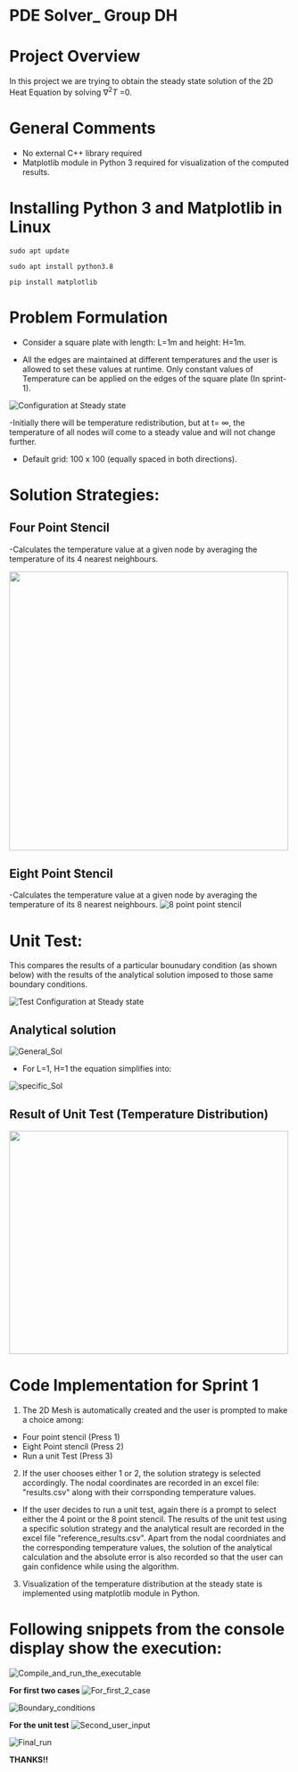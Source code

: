 # PDE Solver_ Group DH

# Project Overview
In this project we are trying to obtain the steady state solution of the 2D Heat Equation by solving  $`\nabla^2 T`$ =0. 

# General Comments
- No external C++ library required 
- Matplotlib module in Python 3 required for visualization of the computed results. 

# Installing Python 3 and Matplotlib in Linux 

`sudo apt update`

`sudo apt install python3.8` 

`pip install matplotlib`

# Problem Formulation
- Consider a square plate with length: L=1m and height: H=1m.

- All the edges are maintained at different temperatures and the user is allowed to set these values at runtime. Only constant values of Temperature can be applied on the edges of the square plate (In sprint-1). 

![Configuration at Steady state](/images/config.png)

-Initially there will be temperature redistribution, but at t= $`\infty`$, the temperature of all nodes will come to a steady value and will not change further.
- Default grid: 100 x 100 (equally spaced in both directions).
# Solution Strategies:
## Four Point Stencil 
-Calculates the temperature value at a given node by averaging the temperature of its 4 nearest neighbours.

<img src=/images/5pt_stencil.png width="500" height="500" />

## Eight Point Stencil
-Calculates the temperature value at a given node by averaging the temperature of its 8 nearest neighbours.
![8 point point stencil](/images/8pt_stencil.jpg)
# Unit Test:
This compares the results of a particular bounudary condition (as shown below) with the results of the analytical solution imposed to those same boundary conditions.

![Test Configuration at Steady state](/images/test_config.png)

## Analytical solution
![General_Sol](/images/gen_solution.png)

- For L=1, H=1 the equation simplifies into:

![specific_Sol](/images/Spl_solution.png)



## Result of Unit Test (Temperature Distribution) 

<img src=/images/results.png width="500" height="400" />

# Code Implementation for Sprint 1

1. The 2D Mesh is automatically created and the user is prompted to make a choice among:
-  Four point stencil (Press 1)
-  Eight Point stencil (Press 2)
-  Run a unit Test (Press 3)

2. If the user chooses either 1 or 2, the solution strategy is selected accordingly. The nodal coordinates are recorded in an excel file: "results.csv" along with their corrsponding temperature values. 

- If the user decides to run a unit test, again there is a prompt to select either the 4 point or the 8 point stencil. The results of the unit test using a specific solution strategy and the analytical result are recorded in the excel file "reference_results.csv". Apart from the nodal coordniates and the corresponding temperature values, the solution of the analytical calculation and the absolute error is also recorded so that the user can gain confidence while using the algorithm. 

3. Visualization of the temperature distribution at the steady state is implemented using matplotlib module in Python.  

# Following snippets from the console display show the execution:

![Compile_and_run_the_executable](/images/compile_and_ru.png)

**For first two cases**
![For_first_2_case](/images/first_user_input.png)

![Boundary_conditions](/images/boundary_conditions.png)

**For the unit test**
![Second_user_input](/images/second_user_input.png)

![Final_run](/images/final_run.png)

**THANKS!!**




 
